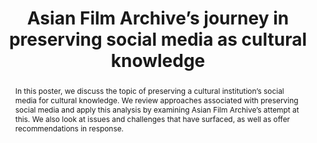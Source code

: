 ---
abstract: In this poster, we discuss the topic of preserving a cultural institution’s
  social media for cultural knowledge. We review approaches associated with preserving
  social media and apply this analysis by examining Asian Film Archive’s attempt at
  this. We also look at issues and challenges that have surfaced, as well as offer
  recommendations in response.
creators:
- Natalie Pang
- Joshua Ng
date: null
document_url: https://services.phaidra.univie.ac.at/api/object/o:931138/download
grand_parent: iPRES
institutions: []
keywords:
- kyoto
- poster
landing_page_url: https://phaidra.univie.ac.at/o:931138
language: eng
layout: publication
license: CC BY-SA 4.0 International
notes_url: null
parent: iPRES 2017
publication_type: poster
size: 32122
slides_url: null
source_name: iPRES
stream_url: null
title: Asian Film Archive’s journey in preserving social media as cultural knowledge
year: 2017
---